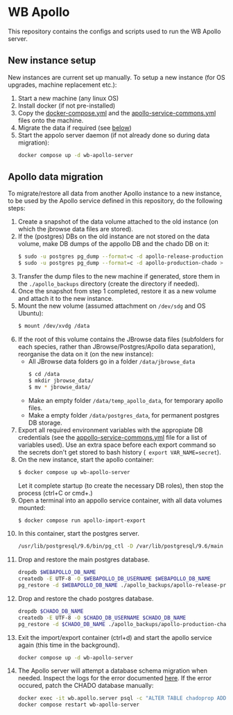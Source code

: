 # WB Apollo
This repository contains the configs and scripts used to run the WB Apollo server.

## New instance setup
New instances are current set up manually. To setup a new instance (for OS upgrades, machine replacement etc.):
 1. Start a new machine (any linux OS)
 2. Install docker (if not pre-installed)
 3. Copy the [docker-compose.yml](./docker-compose.yml) and the [apollo-service-commons.yml](./apollo-service-commons.yml) files onto the machine.
 4. Migrate the data if required (see [below](#apollo-data-migration))
 5. Start the appolo server daemon (if not already done so during data migration):
    ```bash
    docker compose up -d wb-apollo-server
    ```

## Apollo data migration
To migrate/restore all data from another Apollo instance to a new instance,
to be used by the Apollo service defined in this repository, do the following steps:

 1. Create a snapshot of the data volume attached to the old instance (on which the jbrowse data files are stored).
 2. If the (postgres) DBs on the old instance are not stored on the data volume, make DB dumps of the appollo DB and the chado DB on it:
    ```bash
    $ sudo -u postgres pg_dump --format=c -d apollo-release-production > apollo-release-production_dump.pg_dump
    $ sudo -u postgres pg_dump --format=c -d apollo-production-chado > apollo-production-chado_dump.pg_dump
    ```
 3. Transfer the dump files to the new machine if generated, store them in the `./apollo_backups` directory (create the directory if needed).
 4. Once the snapshot from step 1 completed, restore it as a new volume and attach it to the new instance.
 5. Mount the new volume (assumed attachment on `/dev/sdg` and OS Ubuntu):
    ```bash
    $ mount /dev/xvdg /data
    ```
 6. If the root of this volume contains the JBrowse data files (subfolders for each species, rather than JBrowse/Postgres/Apollo data separation),
    reorganise the data on it (on the new instance):
     * All JBrowse data folders go in a folder `/data/jbrowse_data`
       ```bash
       $ cd /data
       $ mkdir jbrowse_data/
       $ mv * jbrowse_data/
       ```
     * Make an empty folder `/data/temp_apollo_data`, for temporary apollo files.
     * Make a empty folder `/data/postgres_data`, for permanent postgres DB storage.
 4. Export all required environment variables with the appropiate DB credentials
    (see the [appollo-service-commons.yml](./appollo-service-commons.yml) file for a list of variables used).
    Use an extra space before each export command so the secrets don't get stored to bash history (` export VAR_NAME=secret`).
 5. On the new instance, start the apollo container:
    ```bash
    $ docker compose up wb-apollo-server
    ```
    Let it complete startup (to create the necessary DB roles), then stop the process (ctrl+C or cmd+.)
 6. Open a terminal into an appollo service container, with all data volumes mounted:
    ```bash
    $ docker compose run apollo-import-export
    ```
 7. In this container, start the postgres server.
    ```bash
    /usr/lib/postgresql/9.6/bin/pg_ctl -D /var/lib/postgresql/9.6/main -w start
    ```
 8. Drop and restore the main postgres database.
    ```bash
    dropdb $WEBAPOLLO_DB_NAME
    createdb -E UTF-8 -O $WEBAPOLLO_DB_USERNAME $WEBAPOLLO_DB_NAME
    pg_restore -d $WEBAPOLLO_DB_NAME ./apollo_backups/apollo-release-production.pg_dump
    ```
 9. Drop and restore the chado postgres database.
    ```bash
    dropdb $CHADO_DB_NAME
    createdb -E UTF-8 -O $CHADO_DB_USERNAME $CHADO_DB_NAME
    pg_restore -d $CHADO_DB_NAME ./apollo_backups/apollo-production-chado.pg_dump
    ```
10. Exit the import/export container (ctrl+d) and start the apollo service again
    (this time in the background).
    ```bash
    docker compose up -d wb-apollo-server
    ```
11. The Apollo server will attempt a database schema migration when needed.
    Inspect the logs for the error documented [here](https://github.com/GMOD/Apollo/issues/2522).
    If the error occured, patch the CHADO database manually:
    ```bash
    docker exec -it wb.apollo.server psql -c "ALTER TABLE chadoprop ADD COLUMN cvterm_id int8 not null DEFAULT 1"
    docker compose restart wb-apollo-server
    ```

